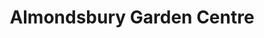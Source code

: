 ---
title: "Almondsbury Garden Centre"
url: /bristol/almondsbury-garden-centre/
shop: garden centre
---